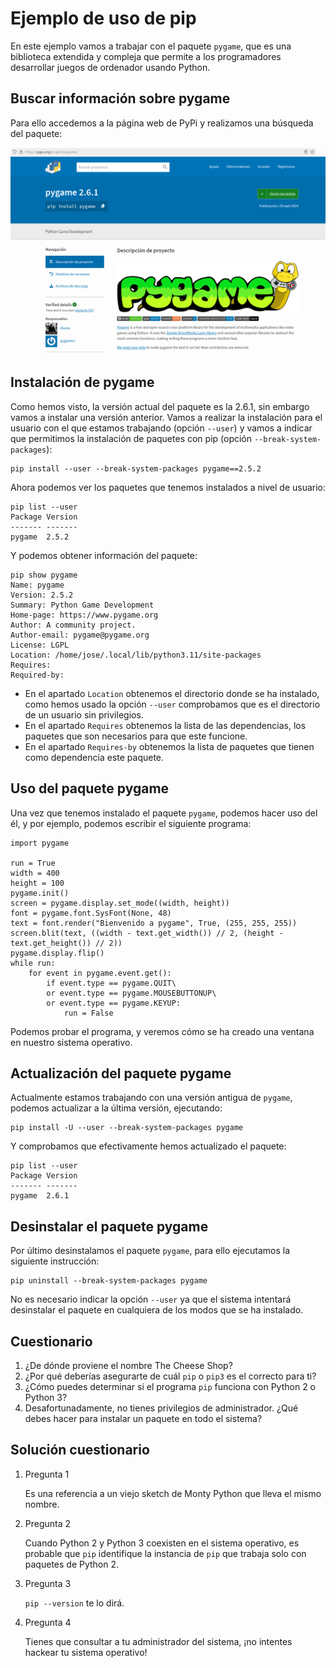 # Ejemplo de uso de pip

En este ejemplo vamos a trabajar con el paquete `pygame`, que es una biblioteca extendida y compleja que permite a los programadores desarrollar juegos de ordenador usando Python.

## Buscar información sobre pygame

Para ello accedemos a la página web de PyPi y realizamos una búsqueda del paquete:

![pygame](img/pygame.png)

## Instalación de pygame

Como hemos visto, la versión actual del paquete es la 2.6.1, sin embargo vamos a instalar una versión anterior. Vamos a realizar la instalación para el usuario con el que estamos trabajando (opción `--user`) y vamos a indicar que permitimos la instalación de paquetes con pip (opción `--break-system-packages`):

```
pip install --user --break-system-packages pygame==2.5.2
```

Ahora podemos ver los paquetes que tenemos instalados a nivel de usuario:

```
pip list --user
Package Version
------- -------
pygame  2.5.2
```

Y podemos obtener información del paquete:
```
pip show pygame
Name: pygame
Version: 2.5.2
Summary: Python Game Development
Home-page: https://www.pygame.org
Author: A community project.
Author-email: pygame@pygame.org
License: LGPL
Location: /home/jose/.local/lib/python3.11/site-packages
Requires: 
Required-by: 
```

* En el apartado `Location` obtenemos el directorio donde se ha instalado, como hemos usado la opción `--user` comprobamos que es el directorio de un usuario sin privilegios.
* En el apartado `Requires` obtenemos la lista de las dependencias, los paquetes que son necesarios para que este funcione.
* En el apartado `Requires-by` obtenemos la lista de paquetes que tienen como dependencia este paquete.

## Uso del paquete pygame

Una vez que tenemos instalado el paquete `pygame`, podemos hacer uso del él, y por ejemplo, podemos escribir el siguiente programa:

```
import pygame

run = True
width = 400
height = 100
pygame.init()
screen = pygame.display.set_mode((width, height))
font = pygame.font.SysFont(None, 48)
text = font.render("Bienvenido a pygame", True, (255, 255, 255))
screen.blit(text, ((width - text.get_width()) // 2, (height - text.get_height()) // 2))
pygame.display.flip()
while run:
    for event in pygame.event.get():
        if event.type == pygame.QUIT\
        or event.type == pygame.MOUSEBUTTONUP\
        or event.type == pygame.KEYUP:
            run = False
```

Podemos probar el programa, y veremos cómo se ha creado una ventana en nuestro sistema operativo.

## Actualización del paquete pygame

Actualmente estamos trabajando con una versión antigua de `pygame`, podemos actualizar a la última versión, ejecutando:

```
pip install -U --user --break-system-packages pygame
```

Y comprobamos que efectivamente hemos actualizado el paquete:

```
pip list --user
Package Version
------- -------
pygame  2.6.1
```

## Desinstalar el paquete pygame

Por último desinstalamos el paquete `pygame`, para ello ejecutamos la siguiente instrucción:

```
pip uninstall --break-system-packages pygame 
```

No es necesario indicar la opción `--user` ya que el sistema intentará desinstalar el paquete en cualquiera de los modos que se ha instalado.

## Cuestionario

1. ¿De dónde proviene el nombre The Cheese Shop?
2. ¿Por qué deberías asegurarte de cuál `pip` o `pip3` es el correcto para ti?
3. ¿Cómo puedes determinar si el programa `pip` funciona con Python 2 o Python 3?
4. Desafortunadamente, no tienes privilegios de administrador. ¿Qué debes hacer para instalar un paquete en todo el sistema?

## Solución cuestionario

1. Pregunta 1

    Es una referencia a un viejo sketch de Monty Python que lleva el mismo nombre.

2. Pregunta 2

    Cuando Python 2 y Python 3 coexisten en el sistema operativo, es probable que `pip` identifique la instancia de `pip` que trabaja solo con paquetes de Python 2.

3. Pregunta 3

    `pip --version` te lo dirá.

4. Pregunta 4

    Tienes que consultar a tu administrador del sistema, ¡no intentes hackear tu sistema operativo!

